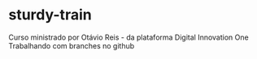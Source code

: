 # sturdy-train
Curso ministrado por Otávio Reis - da plataforma Digital Innovation One
Trabalhando com branches no github
